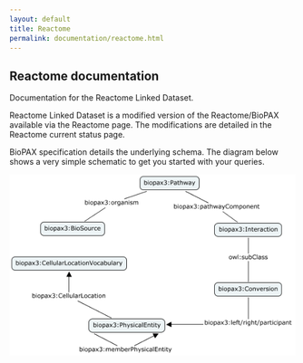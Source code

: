 ```yaml
---
layout: default
title: Reactome
permalink: documentation/reactome.html
---
```

## Reactome documentation

Documentation for the Reactome Linked Dataset.

Reactome Linked Dataset is a modified version of the Reactome/BioPAX available via the Reactome page. The modifications are detailed in the Reactome current status page.

BioPAX specification details the underlying schema. The diagram below shows a very simple schematic to get you started with your queries.

![reactome_overview](https://github.com/EBISPOT/RDF-platform/blob/gh-pages/static/reactome/reactome_simplified.png?raw=true)
